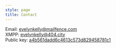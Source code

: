 ```yaml
---
style: page
title: Contact
---
```


Email: [evelynkelly@mailfence.com](mailto:evelynkelly@mailfence.com)  
XMPP: evelynkelly@404.city  
Public key: [a4b561dadd6c4613c573d829458781c1](https://keyserver.ubuntu.com/pks/lookup?op=get&search=0x081e4897f298655adc6daea8169254e9ca12d01f)  
